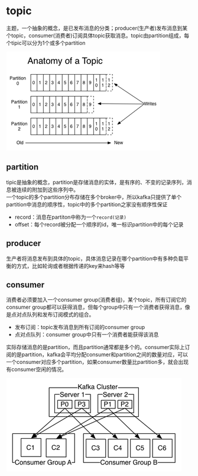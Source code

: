 # topic

主题，一个抽象的概念，是已发布消息的分类；producer(生产者)发布消息到某个topic，consumer(消费者)订阅具体topic获取消息。topic由partition组成，每个tipic可以分为1个或多个partition

![topic-partition](pic\log_anatomy.png)

## partition

tipic是抽象的概念，partition是存储消息的实体，是有序的、不变的记录序列，消息被连续的附加到这些序列中。  
一个topic的多个partition分布存储在多个broker中，所以kafka只提供了单个partition中消息的顺序性，topic中的多个partition之家没有顺序性保证

* record：消息在partiton中称为一个`record(记录)`
* offset：每个record被分配一个顺序的id，唯一标识partition中的每个记录

## producer

生产者将消息发布到具体的topic，具体消息记录在哪个partition中有多种负载平衡的方式，比如轮询或者根据传递的key来hash等等

## consumer

消费者必须要加入一个consumer group(消费者组)，某个topic，所有订阅它的consumer group都可以获得消息，但每个group中只有一个消费者获得消息，像是点对点队列和发布订阅模式的组合。

* 发布订阅：topic发布消息到所有订阅的consumer group
* 点对点队列：consumer group中只有一个消费者能获得该消息

实际存储消息的是partition，而且partition通常都是多个的。consumer实际上订阅的是partition，kafka会平均分配consumer和partition之间的数量对应，可以一个consumer对应多个partition，如果consumer数量比partition多，就会出现有consumer空闲的情况。

![partition-consumer](pic\log_anatomy01.png)
